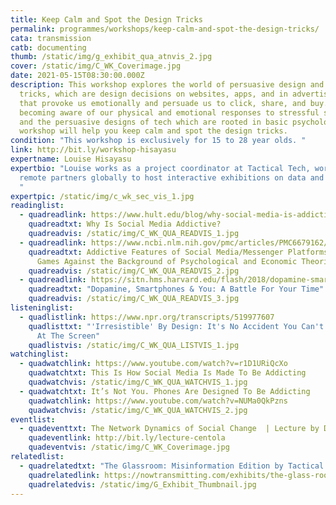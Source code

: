 ```yaml
---
title: Keep Calm and Spot the Design Tricks
permalink: programmes/workshops/keep-calm-and-spot-the-design-tricks/
cata: transmission
catb: documenting
thumb: /static/img/g_exhibit_qua_atnvis_2.jpg
cover: /static/img/C_WK_Coverimage.jpg
date: 2021-05-15T08:30:00.000Z
description: This workshop explores the world of persuasive design and design
  tricks, which are design decisions on websites, apps, and in advertisements
  that provoke us emotionally and persuade us to click, share, and buy. By
  becoming aware of our physical and emotional responses to stressful stimuli
  and the persuasive designs of tech which are rooted in basic psychology, this
  workshop will help you keep calm and spot the design tricks.
condition: "This workshop is exclusively for 15 to 28 year olds. "
link: http://bit.ly/workshop-hisayasu
expertname: Louise Hisayasu
expertbio: "Louise works as a project coordinator at Tactical Tech, working with
  remote partners globally to host interactive exhibitions on data and privacy.
  "
expertpic: /static/img/c_wk_sec_vis_1.jpg
readinglist:
  - quadreadlink: https://www.hult.edu/blog/why-social-media-is-addictive/
    quadreadtxt: Why Is Social Media Addictive?
    quadreadvis: /static/img/C_WK_QUA_READVIS_1.jpg
  - quadreadlink: https://www.ncbi.nlm.nih.gov/pmc/articles/PMC6679162/
    quadreadtxt: Addictive Features of Social Media/Messenger Platforms and Freemium
      Games Against the Background of Psychological and Economic Theories
    quadreadvis: /static/img/C_WK_QUA_READVIS_2.jpg
  - quadreadlink: https://sitn.hms.harvard.edu/flash/2018/dopamine-smartphones-battle-time/
    quadreadtxt: "Dopamine, Smartphones & You: A Battle For Your Time"
    quadreadvis: /static/img/C_WK_QUA_READVIS_3.jpg
listeninglist:
  - quadlistlink: https://www.npr.org/transcripts/519977607
    quadlisttxt: "'Irresistible' By Design: It's No Accident You Can't Stop Looking
      At The Screen"
    quadlistvis: /static/img/C_WK_QUA_LISTVIS_1.jpg
watchinglist:
  - quadwatchlink: https://www.youtube.com/watch?v=r1D1URiQcXo
    quadwatchtxt: This Is How Social Media Is Made To Be Addicting
    quadwatchvis: /static/img/C_WK_QUA_WATCHVIS_1.jpg
  - quadwatchtxt: It’s Not You. Phones Are Designed To Be Addicting
    quadwatchlink: https://www.youtube.com/watch?v=NUMa0QkPzns
    quadwatchvis: /static/img/C_WK_QUA_WATCHVIS_2.jpg
eventlist:
  - quadeventtxt: The Network Dynamics of Social Change  | Lecture by Damon Centola
    quadeventlink: http://bit.ly/lecture-centola
    quadeventvis: /static/img/C_WK_Coverimage.jpg
relatedlist:
  - quadrelatedtxt: "The Glassroom: Misinformation Edition by Tactical Tech and DensityDesign"
    quadrelatedlink: https://nowtransmitting.com/exhibits/the-glass-room/
    quadrelatedvis: /static/img/G_Exhibit_Thumbnail.jpg
---
```

